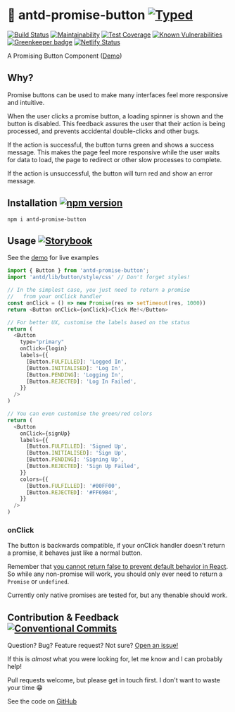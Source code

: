 # 🥑 antd-promise-button [![Typed](https://img.shields.io/npm/types/antd-promise-button.svg)]() 

[![Build Status](https://travis-ci.org/aaronjameslang/antd-promise-button.svg?branch=master)](https://travis-ci.org/aaronjameslang/antd-promise-button)
[![Maintainability](http://api.codeclimate.com/v1/badges/7448d8dedd399ce1889b/maintainability)](//codeclimate.com/github/aaronjameslang/antd-promise-button/maintainability)
[![Test Coverage](https://api.codeclimate.com/v1/badges/7448d8dedd399ce1889b/test_coverage)](//antd-promise-button.netlify.com/coverage/lcov-report)
[![Known Vulnerabilities](http://snyk.io/test/github/aaronjameslang/antd-promise-button/badge.svg)](//snyk.io/test/github/aaronjameslang/antd-promise-button)
[![Greenkeeper badge](https://badges.greenkeeper.io/aaronjameslang/antd-promise-button.svg)](https://greenkeeper.io/)
[![Netlify Status](https://api.netlify.com/api/v1/badges/deaec922-cae4-4fab-967e-c8ffd6ac037d/deploy-status)](https://app.netlify.com/sites/antd-promise-button/deploys)

A Promising Button Component ([Demo](//antd-promise-button.netlify.com/storybook))

## Why?

Promise buttons can be used to make many interfaces feel more responsive and intuitive.

When the user clicks a promise button, a loading spinner is shown and the button is disabled.
This feedback assures the user that their action is being processed,
and prevents accidental double-clicks and other bugs.

If the action is successful, the button turns green and shows a success message. This makes the page feel more responsive while the user waits for data to load, the page to redirect or other slow processes to complete.

If the action is unsuccessful, the button will turn red and show an error message.

## Installation [![npm version](https://badge.fury.io/js/antd-promise-button.svg)](//npmjs.com/package/antd-promise-button)

```shell
npm i antd-promise-button
```

## Usage [![Storybook](https://github.com/storybooks/press/blob/master/badges/storybook.svg)](//antd-promise-button.netlify.com/storybook)

See the [demo](//antd-promise-button.netlify.com/storybook) for live examples

```js
import { Button } from 'antd-promise-button';
import 'antd/lib/button/style/css' // Don't forget styles!

// In the simplest case, you just need to return a promise
//   from your onClick handler
const onClick = () => new Promise(res => setTimeout(res, 1000))
return <Button onClick={onClick}>Click Me!</Button>

// For better UX, customise the labels based on the status
return (
  <Button
    type="primary"
    onClick={login}
    labels={{
      [Button.FULFILLED]: 'Logged In',
      [Button.INITIALISED]: 'Log In',
      [Button.PENDING]: 'Logging In',
      [Button.REJECTED]: 'Log In Failed',
    }}
  />
)

// You can even customise the green/red colors
return (
  <Button
    onClick={signUp}
    labels={{
      [Button.FULFILLED]: 'Signed Up',
      [Button.INITIALISED]: 'Sign Up',
      [Button.PENDING]: 'Signing Up',
      [Button.REJECTED]: 'Sign Up Failed',
    }}
    colors={{
      [Button.FULFILLED]: '#00FF00',
      [Button.REJECTED]: '#FF69B4',
    }}
  />
)
```

### onClick

The button is backwards compatible, if your onClick handler doesn't
return a promise, it behaves just like a normal button.

Remember that [you cannot return false to prevent default behavior in React](https://reactjs.org/docs/handling-events.html). So while any non-promise will work, you should only ever need to return a `Promise` or `undefined`.

Currently only native promises are tested for, but any thenable should work.

## Contribution & Feedback [![Conventional Commits](https://img.shields.io/badge/Conventional%20Commits-1.0.0-brightgreen.svg)](https://conventionalcommits.org)

Question? Bug? Feature request? Not sure? [Open an issue!](//github.com/aaronjameslang/antd-promise-button/issues/new)

If this is *almost* what you were looking for, let me know and I can probably help!

Pull requests welcome, but please get in touch first. I don't want to waste your time 😁

See the code on [GitHub](//github.com/aaronjameslang/antd-promise-button)


